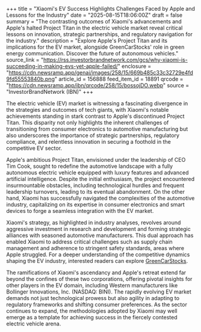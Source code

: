 +++
title = "Xiaomi's EV Success Highlights Challenges Faced by Apple and Lessons for the Industry"
date = "2025-08-15T18:06:00Z"
draft = false
summary = "The contrasting outcomes of Xiaomi's advancements and Apple's halted Project Titan in the electric vehicle market reveal critical lessons on innovation, strategic partnerships, and regulatory navigation for the industry."
description = "Explore Apple's Project Titan and its implications for the EV market, alongside GreenCarStocks' role in green energy communication. Discover the future of autonomous vehicles."
source_link = "https://rss.investorbrandnetwork.com/gcs/why-xiaomi-is-succeeding-in-making-evs-yet-apple-failed/"
enclosure = "https://cdn.newsramp.app/genai/images/258/15/669b485c33c32729e4fd9fd55553840b.png"
article_id = 156888
feed_item_id = 18891
qrcode = "https://cdn.newsramp.app/ibn/qrcode/258/15/bossojDO.webp"
source = "InvestorBrandNetwork (IBN)"
+++

<p>The electric vehicle (EV) market is witnessing a fascinating divergence in the strategies and outcomes of tech giants, with Xiaomi's notable achievements standing in stark contrast to Apple's discontinued Project Titan. This disparity not only highlights the inherent challenges of transitioning from consumer electronics to automotive manufacturing but also underscores the importance of strategic partnerships, regulatory compliance, and relentless innovation in securing a foothold in the competitive EV sector.</p><p>Apple's ambitious Project Titan, envisioned under the leadership of CEO Tim Cook, sought to redefine the automotive landscape with a fully autonomous electric vehicle equipped with luxury features and advanced artificial intelligence. Despite the initial enthusiasm, the project encountered insurmountable obstacles, including technological hurdles and frequent leadership turnovers, leading to its eventual abandonment. On the other hand, Xiaomi has successfully navigated the complexities of the automotive industry, capitalizing on its expertise in consumer electronics and smart devices to forge a seamless integration with the EV market.</p><p>Xiaomi's strategy, as highlighted in industry analyses, revolves around aggressive investment in research and development and forming strategic alliances with seasoned automotive manufacturers. This dual approach has enabled Xiaomi to address critical challenges such as supply chain management and adherence to stringent safety standards, areas where Apple struggled. For a deeper understanding of the competitive dynamics shaping the EV industry, interested readers can explore <a href='https://GreenCarStocks.com' rel='nofollow' target='_blank'>GreenCarStocks</a>.</p><p>The ramifications of Xiaomi's ascendancy and Apple's retreat extend far beyond the confines of these two corporations, offering pivotal insights for other players in the EV domain, including Western manufacturers like Bollinger Innovations, Inc. (NASDAQ: BINI). The rapidly evolving EV market demands not just technological prowess but also agility in adapting to regulatory frameworks and shifting consumer preferences. As the sector continues to expand, the methodologies adopted by Xiaomi may well emerge as a template for achieving success in the fiercely contested electric vehicle arena.</p>